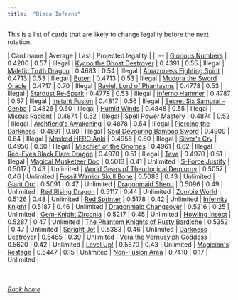 ```yaml
---
title:  "Disco Inferno"
---
```


This is a list of cards that are likely to change legality before the next rotation.

| Card name | Average | Last | Projected legality |
| :-- |
[Glorious Numbers](https://db.ygoprodeck.com/card/?search=Glorious%20Numbers) | 0.4200 | 0.57 | Illegal |
[Kycoo the Ghost Destroyer](https://db.ygoprodeck.com/card/?search=Kycoo%20the%20Ghost%20Destroyer) | 0.4391 | 0.55 | Illegal |
[Malefic Truth Dragon](https://db.ygoprodeck.com/card/?search=Malefic%20Truth%20Dragon) | 0.4683 | 0.54 | Illegal |
[Amazoness Fighting Spirit](https://db.ygoprodeck.com/card/?search=Amazoness%20Fighting%20Spirit) | 0.4713 | 0.53 | Illegal |
[Buten](https://db.ygoprodeck.com/card/?search=Buten) | 0.4713 | 0.53 | Illegal |
[Mudora the Sword Oracle](https://db.ygoprodeck.com/card/?search=Mudora%20the%20Sword%20Oracle) | 0.4717 | 0.70 | Illegal |
[Raviel, Lord of Phantasms](https://db.ygoprodeck.com/card/?search=Raviel,%20Lord%20of%20Phantasms) | 0.4778 | 0.53 | Illegal |
[Stardust Re-Spark](https://db.ygoprodeck.com/card/?search=Stardust%20Re-Spark) | 0.4778 | 0.53 | Illegal |
[Inferno Hammer](https://db.ygoprodeck.com/card/?search=Inferno%20Hammer) | 0.4787 | 0.57 | Illegal |
[Instant Fusion](https://db.ygoprodeck.com/card/?search=Instant%20Fusion) | 0.4817 | 0.56 | Illegal |
[Secret Six Samurai - Genba](https://db.ygoprodeck.com/card/?search=Secret%20Six%20Samurai%20-%20Genba) | 0.4826 | 0.60 | Illegal |
[Humid Winds](https://db.ygoprodeck.com/card/?search=Humid%20Winds) | 0.4848 | 0.55 | Illegal |
[Missus Radiant](https://db.ygoprodeck.com/card/?search=Missus%20Radiant) | 0.4874 | 0.52 | Illegal |
[Spell Power Mastery](https://db.ygoprodeck.com/card/?search=Spell%20Power%20Mastery) | 0.4874 | 0.52 | Illegal |
[Archfiend's Awakening](https://db.ygoprodeck.com/card/?search=Archfiend's%20Awakening) | 0.4878 | 0.54 | Illegal |
[Piercing the Darkness](https://db.ygoprodeck.com/card/?search=Piercing%20the%20Darkness) | 0.4891 | 0.60 | Illegal |
[Soul Devouring Bamboo Sword](https://db.ygoprodeck.com/card/?search=Soul%20Devouring%20Bamboo%20Sword) | 0.4900 | 0.64 | Illegal |
[Masked HERO Anki](https://db.ygoprodeck.com/card/?search=Masked%20HERO%20Anki) | 0.4956 | 0.60 | Illegal |
[Silver's Cry](https://db.ygoprodeck.com/card/?search=Silver's%20Cry) | 0.4956 | 0.60 | Illegal |
[Mischief of the Gnomes](https://db.ygoprodeck.com/card/?search=Mischief%20of%20the%20Gnomes) | 0.4961 | 0.62 | Illegal |
[Red-Eyes Black Flare Dragon](https://db.ygoprodeck.com/card/?search=Red-Eyes%20Black%20Flare%20Dragon) | 0.4970 | 0.51 | Illegal |
[Teva](https://db.ygoprodeck.com/card/?search=Teva) | 0.4970 | 0.51 | Illegal |
[Magical Musketeer Doc](https://db.ygoprodeck.com/card/?search=Magical%20Musketeer%20Doc) | 0.5013 | 0.41 | Unlimited |
[S-Force Justify](https://db.ygoprodeck.com/card/?search=S-Force%20Justify) | 0.5017 | 0.43 | Unlimited |
[World Gears of Theurlogical Demiurgy](https://db.ygoprodeck.com/card/?search=World%20Gears%20of%20Theurlogical%20Demiurgy) | 0.5057 | 0.46 | Unlimited |
[Fossil Warrior Skull Bone](https://db.ygoprodeck.com/card/?search=Fossil%20Warrior%20Skull%20Bone) | 0.5083 | 0.43 | Unlimited |
[Giant Orc](https://db.ygoprodeck.com/card/?search=Giant%20Orc) | 0.5091 | 0.47 | Unlimited |
[Dragonmaid Sheou](https://db.ygoprodeck.com/card/?search=Dragonmaid%20Sheou) | 0.5096 | 0.49 | Unlimited |
[Red Rising Dragon](https://db.ygoprodeck.com/card/?search=Red%20Rising%20Dragon) | 0.5117 | 0.44 | Unlimited |
[Zombie World](https://db.ygoprodeck.com/card/?search=Zombie%20World) | 0.5126 | 0.48 | Unlimited |
[Red Sprinter](https://db.ygoprodeck.com/card/?search=Red%20Sprinter) | 0.5178 | 0.42 | Unlimited |
[Infernity Knight](https://db.ygoprodeck.com/card/?search=Infernity%20Knight) | 0.5187 | 0.46 | Unlimited |
[Dragonmaid Changeover](https://db.ygoprodeck.com/card/?search=Dragonmaid%20Changeover) | 0.5216 | 0.25 | Unlimited |
[Gem-Knight Zirconia](https://db.ygoprodeck.com/card/?search=Gem-Knight%20Zirconia) | 0.5217 | 0.45 | Unlimited |
[Howling Insect](https://db.ygoprodeck.com/card/?search=Howling%20Insect) | 0.5287 | 0.47 | Unlimited |
[The Phantom Knights of Rusty Bardiche](https://db.ygoprodeck.com/card/?search=The%20Phantom%20Knights%20of%20Rusty%20Bardiche) | 0.5352 | 0.47 | Unlimited |
[Spright Jet](https://db.ygoprodeck.com/card/?search=Spright%20Jet) | 0.5383 | 0.46 | Unlimited |
[Darkness Destroyer](https://db.ygoprodeck.com/card/?search=Darkness%20Destroyer) | 0.5465 | 0.39 | Unlimited |
[Vera the Vernusylph Goddess](https://db.ygoprodeck.com/card/?search=Vera%20the%20Vernusylph%20Goddess) | 0.5620 | 0.42 | Unlimited |
[Level Up!](https://db.ygoprodeck.com/card/?search=Level%20Up!) | 0.5670 | 0.43 | Unlimited |
[Magician's Restage](https://db.ygoprodeck.com/card/?search=Magician's%20Restage) | 0.6447 | 0.15 | Unlimited |
[Non-Fusion Area](https://db.ygoprodeck.com/card/?search=Non-Fusion%20Area) | 0.7410 | 0.17 | Unlimited |

<br>

###### [Back home](index)